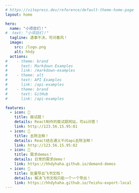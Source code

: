 ```yaml
---
# https://vitepress.dev/reference/default-theme-home-page
layout: home

hero:
  name: "小项目们！"
#  text: "小项目们！"
  tagline: 遇事不决，可问春风！
  image:
    src: /logo.png
    alt: hhdy
  actions:
#    - theme: brand
#      text: Markdown Examples
#      link: /markdown-examples
#    - theme: alt
#      text: API Examples
#      link: /api-examples
#    - theme: brand
#      text: GitHub
#      link: /api-examples

features:    
  - icon: 📖
    title: 面试题！
    details: React制作的面试题网站，可ai问答！
    link: http://123.56.15.95:81
  - icon: 👀
    title: 去除注释！
    details: React结合通义千问api去除注释！
    link: http://123.56.15.95:82
  - icon: 🌰
    title: 需求demos！
    details: 日常的需求demo！
    link: https://hhdyhaha.github.io/demand-demos
  - icon: 🫗
    title: 批量导出飞书文档！
    details: 解决飞书文档只能一个一个导出！
    link: https://hhdyhaha.github.io/feishu-export-local
---
```


